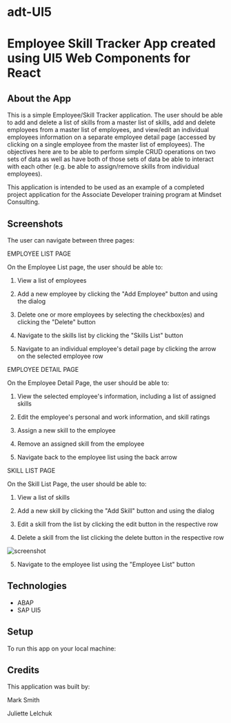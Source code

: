 # adt-UI5
# Employee Skill Tracker App created using UI5 Web Components for React
## About the App

This is a simple Employee/Skill Tracker application. The user should be able to add and delete a list of skills from a master list of skills, add and delete employees from a master list of employees, and view/edit an individual employees information on a separate employee detail page (accessed by clicking on a single employee from the master list of employees). The objectives here are to be able to perform simple CRUD operations on two sets of data as well as have both of those sets of data be able to interact with each other (e.g. be able to assign/remove skills from individual employees).


This application is intended to be used as an example of a completed project application
for the Associate Developer training program at Mindset Consulting.


## Screenshots

The user can navigate between three pages:

EMPLOYEE LIST PAGE

On the Employee List page, the user should be able to:
1) View a list of employees


2) Add a new employee by clicking the "Add Employee" button and using the dialog


3) Delete one or more employees by selecting the checkbox(es) and clicking the "Delete" button


4) Navigate to the skills list by clicking the "Skills List" button
5) Navigate to an individual employee's detail page by clicking the arrow on the selected employee row

EMPLOYEE DETAIL PAGE

On the Employee Detail Page, the user should be able to:
1) View the selected employee's information, including a list of assigned skills


2) Edit the employee's personal and work information, and skill ratings


3) Assign a new skill to the employee


4) Remove an assigned skill from the employee


5) Navigate back to the employee list using the back arrow

SKILL LIST PAGE

On the Skill List Page, the user should be able to:
1) View a list of skills


2) Add a new skill by clicking the "Add Skill" button and using the dialog


3) Edit a skill from the list by clicking the edit button in the respective row


4) Delete a skill from the list clicking the delete button in the respective row

![screenshot](https://github.com/MindsetConsulting/adt-web-components-for-react/assets/81377470/56548d35-5308-4f2b-be54-b81ac15bbf31)

5) Navigate to the employee list using the "Employee List" button

## Technologies

- ABAP
- SAP UI5

## Setup

To run this app on your local machine:


## Credits

This application was built by:

Mark Smith

Juliette Lelchuk
